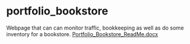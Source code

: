 # portfolio_bookstore
Webpage that can can monitor traffic, bookkeeping as well as do some inventory for a bookstore.
[Portfolio_Bookstore_ReadMe.docx](https://github.com/masottosantiago/portfolio_bookstore/files/10661953/Portfolio_Bookstore_ReadMe.docx)
